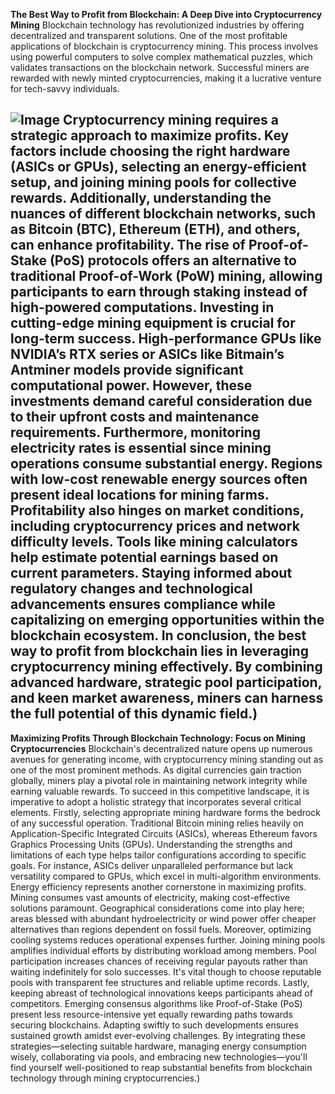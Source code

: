 **The Best Way to Profit from Blockchain: A Deep Dive into Cryptocurrency Mining**
Blockchain technology has revolutionized industries by offering decentralized and transparent solutions. One of the most profitable applications of blockchain is cryptocurrency mining. This process involves using powerful computers to solve complex mathematical puzzles, which validates transactions on the blockchain network. Successful miners are rewarded with newly minted cryptocurrencies, making it a lucrative venture for tech-savvy individuals.

![Image](https://github.com/user-attachments/assets/d7419ec9-dc67-403f-bf28-8faea5f1f74f)
Cryptocurrency mining requires a strategic approach to maximize profits. Key factors include choosing the right hardware (ASICs or GPUs), selecting an energy-efficient setup, and joining mining pools for collective rewards. Additionally, understanding the nuances of different blockchain networks, such as Bitcoin (BTC), Ethereum (ETH), and others, can enhance profitability. The rise of Proof-of-Stake (PoS) protocols offers an alternative to traditional Proof-of-Work (PoW) mining, allowing participants to earn through staking instead of high-powered computations.
Investing in cutting-edge mining equipment is crucial for long-term success. High-performance GPUs like NVIDIA’s RTX series or ASICs like Bitmain’s Antminer models provide significant computational power. However, these investments demand careful consideration due to their upfront costs and maintenance requirements. Furthermore, monitoring electricity rates is essential since mining operations consume substantial energy. Regions with low-cost renewable energy sources often present ideal locations for mining farms.
Profitability also hinges on market conditions, including cryptocurrency prices and network difficulty levels. Tools like mining calculators help estimate potential earnings based on current parameters. Staying informed about regulatory changes and technological advancements ensures compliance while capitalizing on emerging opportunities within the blockchain ecosystem.
In conclusion, the best way to profit from blockchain lies in leveraging cryptocurrency mining effectively. By combining advanced hardware, strategic pool participation, and keen market awareness, miners can harness the full potential of this dynamic field.)
---
**Maximizing Profits Through Blockchain Technology: Focus on Mining Cryptocurrencies**
Blockchain's decentralized nature opens up numerous avenues for generating income, with cryptocurrency mining standing out as one of the most prominent methods. As digital currencies gain traction globally, miners play a pivotal role in maintaining network integrity while earning valuable rewards. To succeed in this competitive landscape, it is imperative to adopt a holistic strategy that incorporates several critical elements.
Firstly, selecting appropriate mining hardware forms the bedrock of any successful operation. Traditional Bitcoin mining relies heavily on Application-Specific Integrated Circuits (ASICs), whereas Ethereum favors Graphics Processing Units (GPUs). Understanding the strengths and limitations of each type helps tailor configurations according to specific goals. For instance, ASICs deliver unparalleled performance but lack versatility compared to GPUs, which excel in multi-algorithm environments.
Energy efficiency represents another cornerstone in maximizing profits. Mining consumes vast amounts of electricity, making cost-effective solutions paramount. Geographical considerations come into play here; areas blessed with abundant hydroelectricity or wind power offer cheaper alternatives than regions dependent on fossil fuels. Moreover, optimizing cooling systems reduces operational expenses further.
Joining mining pools amplifies individual efforts by distributing workload among members. Pool participation increases chances of receiving regular payouts rather than waiting indefinitely for solo successes. It's vital though to choose reputable pools with transparent fee structures and reliable uptime records.
Lastly, keeping abreast of technological innovations keeps participants ahead of competitors. Emerging consensus algorithms like Proof-of-Stake (PoS) present less resource-intensive yet equally rewarding paths towards securing blockchains. Adapting swiftly to such developments ensures sustained growth amidst ever-evolving challenges.
By integrating these strategies—selecting suitable hardware, managing energy consumption wisely, collaborating via pools, and embracing new technologies—you'll find yourself well-positioned to reap substantial benefits from blockchain technology through mining cryptocurrencies.)
